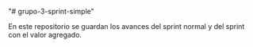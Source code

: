 "# grupo-3-sprint-simple"

En este repositorio se guardan los avances del sprint normal y del sprint con el valor agregado.
